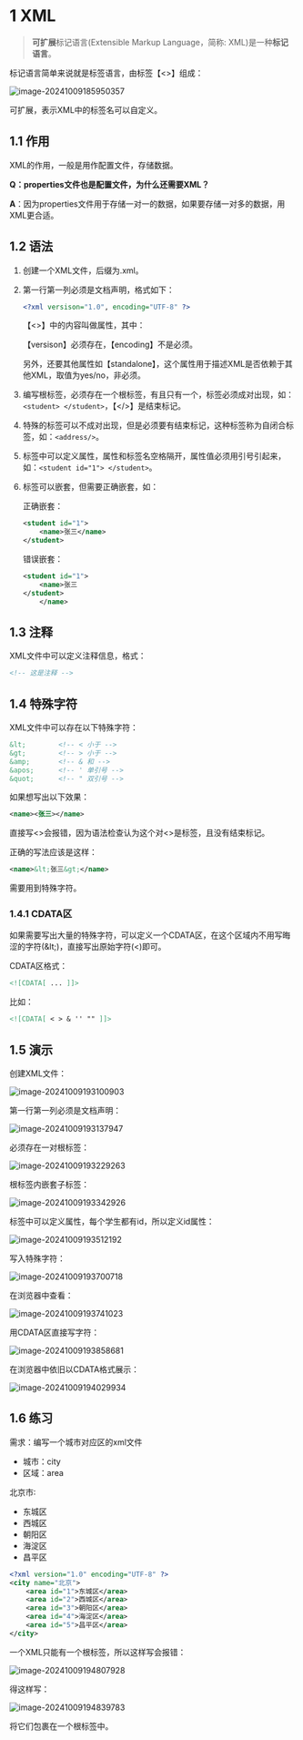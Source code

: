 # 1 XML

> **可扩展**标记语言(Extensible Markup Language，简称: XML)是一种**标记语言**。

标记语言简单来说就是标签语言，由标签【<>】组成：

![image-20241009185950357](assets/image-20241009185950357.png)

可扩展，表示XML中的标签名可以自定义。

## 1.1 作用

XML的作用，一般是用作配置文件，存储数据。

**Q：properties文件也是配置文件，为什么还需要XML？**

**A**：因为properties文件用于存储一对一的数据，如果要存储一对多的数据，用XML更合适。

## 1.2 语法

1. 创建一个XML文件，后缀为.xml。

2. 第一行第一列必须是文档声明，格式如下：

   ```xml
   <?xml versison="1.0", encoding="UTF-8" ?>
   ```

   【<>】中的内容叫做属性，其中：

   【versison】必须存在，【encoding】不是必须。

   另外，还要其他属性如【standalone】，这个属性用于描述XML是否依赖于其他XML，取值为yes/no，非必须。

3. 编写根标签，必须存在一个根标签，有且只有一个，标签必须成对出现，如：`<student> </student>`，【</>】是结束标记。

4. 特殊的标签可以不成对出现，但是必须要有结束标记，这种标签称为自闭合标签，如：`<address/>`。

5. 标签中可以定义属性，属性和标签名空格隔开，属性值必须用引号引起来，如：`<student id="1"> </student>`。

6. 标签可以嵌套，但需要正确嵌套，如：

   正确嵌套：

   ```xml
   <student id="1">
       <name>张三</name>
   </student>
   ```

   错误嵌套：

   ```xml
   <student id="1">
       <name>张三
   </student>
       </name>
   ```

## 1.3 注释

XML文件中可以定义注释信息，格式：

```xml
<!-- 这是注释 -->
```

## 1.4 特殊字符

XML文件中可以存在以下特殊字符：

```xml
&lt;		<!-- < 小于 -->
&gt;		<!-- > 小于 -->
&amp;		<!-- & 和 -->
&apos;		<!-- ' 单引号 -->
&quot;		<!-- " 双引号 -->
```

如果想写出以下效果：

```xml
<name><张三></name>
```

直接写<>会报错，因为语法检查认为这个对<>是标签，且没有结束标记。

正确的写法应该是这样：

```xml
<name>&lt;张三&gt;</name>
```

需要用到特殊字符。

### 1.4.1 CDATA区

如果需要写出大量的特殊字符，可以定义一个CDATA区，在这个区域内不用写晦涩的字符(\&lt;)，直接写出原始字符(<)即可。

CDATA区格式：

```xml
<![CDATA[ ... ]]>
```

比如：

```xml
<![CDATA[ < > & '' "" ]]>
```

## 1.5 演示

创建XML文件：

![image-20241009193100903](assets/image-20241009193100903.png)

第一行第一列必须是文档声明：

![image-20241009193137947](assets/image-20241009193137947.png)

必须存在一对根标签：

![image-20241009193229263](assets/image-20241009193229263.png)

根标签内嵌套子标签：

![image-20241009193342926](assets/image-20241009193342926.png)

标签中可以定义属性，每个学生都有id，所以定义id属性：

![image-20241009193512192](assets/image-20241009193512192.png)

写入特殊字符：

![image-20241009193700718](assets/image-20241009193700718.png)

在浏览器中查看：

![image-20241009193741023](assets/image-20241009193741023.png)

用CDATA区直接写字符：

![image-20241009193858681](assets/image-20241009193858681.png)

在浏览器中依旧以CDATA格式展示：

![image-20241009194029934](assets/image-20241009194029934.png)

## 1.6 练习

需求：编写一个城市对应区的xml文件

- 城市：city
- 区域：area

北京市∶

- 东城区
- 西城区
- 朝阳区
- 海淀区
- 昌平区

```xml
<?xml version="1.0" encoding="UTF-8" ?>
<city name="北京">
    <area id="1">东城区</area>
    <area id="2">西城区</area>
    <area id="3">朝阳区</area>
    <area id="4">海淀区</area>
    <area id="5">昌平区</area>
</city>
```

一个XML只能有一个根标签，所以这样写会报错：

![image-20241009194807928](assets/image-20241009194807928.png)

得这样写：

![image-20241009194839783](assets/image-20241009194839783.png)

将它们包裹在一个根标签中。